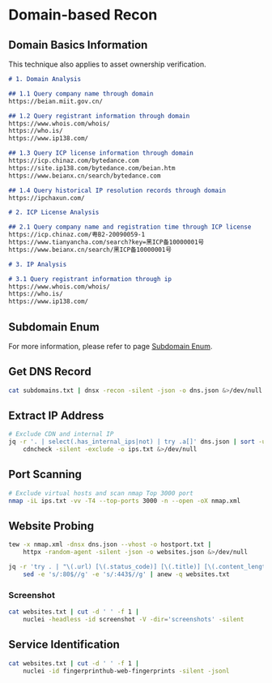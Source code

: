 # Domain-based Recon

## Domain Basics Information

This technique also applies to asset ownership verification.

```markdown
# 1. Domain Analysis

## 1.1 Query company name through domain
https://beian.miit.gov.cn/

## 1.2 Query registrant information through domain
https://www.whois.com/whois/
https://who.is/
https://www.ip138.com/

## 1.3 Query ICP license information through domain
https://icp.chinaz.com/bytedance.com
https://site.ip138.com/bytedance.com/beian.htm
https://www.beianx.cn/search/bytedance.com

## 1.4 Query historical IP resolution records through domain
https://ipchaxun.com/

# 2. ICP License Analysis

## 2.1 Query company name and registration time through ICP license
https://icp.chinaz.com/粤B2-20090059-1
https://www.tianyancha.com/search?key=黑ICP备10000001号
https://www.beianx.cn/search/黑ICP备10000001号

# 3. IP Analysis

# 3.1 Query registrant information through ip
https://www.whois.com/whois/
https://who.is/
https://www.ip138.com/
```

## Subdomain Enum

For more information, please refer to page [Subdomain Enum](subdomain-enumeration.md).

## Get DNS Record

```bash
cat subdomains.txt | dnsx -recon -silent -json -o dns.json &>/dev/null
```

## Extract IP Address

```bash
# Exclude CDN and internal IP
jq -r '. | select(.has_internal_ips|not) | try .a[]' dns.json | sort -u | 
    cdncheck -silent -exclude -o ips.txt &>/dev/null
```

## Port Scanning

```bash
# Exclude virtual hosts and scan nmap Top 3000 port
nmap -iL ips.txt -vv -T4 --top-ports 3000 -n --open -oX nmap.xml
```

## Website Probing

```bash
tew -x nmap.xml -dnsx dns.json --vhost -o hostport.txt |
    httpx -random-agent -silent -json -o websites.json &>/dev/null

jq -r 'try . | "\(.url) [\(.status_code)] [\(.title)] [\(.content_length) byte]"' websites.json |
    sed -e 's/:80$//g' -e 's/:443$//g' | anew -q websites.txt
```

### Screenshot

```bash
cat websites.txt | cut -d ' ' -f 1 |
    nuclei -headless -id screenshot -V -dir='screenshots' -silent
```

## Service Identification

```bash
cat websites.txt | cut -d ' ' -f 1 | 
    nuclei -id fingerprinthub-web-fingerprints -silent -jsonl
```
